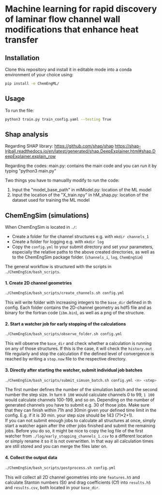 # Machine learning for rapid discovery of laminar flow channel wall modifications that enhance heat transfer


## Installation

Clone this repository and install it in editable mode into a conda environment of your choice using:
```bash
pip install -e ChemEngML/
```

## Usage

To run the file:
```bash
python3 train.py train_config.yaml --testing True
```


## Shap analysis
Regarding SHAP library:
https://github.com/shap/shap
https://shap-lrjball.readthedocs.io/en/latest/generated/shap.DeepExplainer.html#shap.DeepExplainer.explain_row


Regarding the codes:
main.py: contains the main code and you can run it by typing "python3 main.py"


Two things you have to manuallly modify to run the code:
1) Input the "model_base_path" in mlModel.py: location of the ML model
2) Input the location of the "X_train.npy" in hM_shap.py: location of the dataset used for training the ML model


## ChemEngSim (simulations)
When ChemEngSim is located in `./`:
- Create a folder for the channel structures e.g. with `mkdir channels_1`
- Create a folder for logging e.g. with `mkdir log`
- Copy the `config.yml` to your submit directory and set your parameters, especially the relative paths to the above
created directories, as well as to the ChemEngSim package folder. (`channels_i`, `log`, `ChemEngSim`)
 
The general workflow is structured with the scripts in `./ChemEngSim/bash_scripts`. 

#### 1. Create 2D channel geometries
```bash
./ChemEngSim/bash_scripts/create_channels.sh config.yml
```
This will write folder with increasing integers to the `base_dir` defined in th config. Each folder contains the
2D-channel geometry as hdf5 file and as binary for the fortran code (`ibm.bin`), as well as a png of the structure.

#### 2. Start a watcher job for early stopping of the calculations
```bash
./ChemEngSim/bash_scripts/observe_folder.sh config.yml
```
This will observe the `base_dir` and check whether a calculation is running on any of those structures. If this is the
case, it will check the `history.out` file regularly and stop the calculation if the defined level of convergence is 
reached by writing a `stop.now` file to the respective directory. 

####  3. Directly after starting the watcher, submit individual job batches
```bash
./ChemEngSim/bash_scripts/submit_simson_batch.sh config.yml <n> <step>
```
The first number defines the number of the simulation batch and the second number the step size. In turn `0 100` would
calculate channels 0 to 99, `1 100` would calculate channels 100-199, and so on. Depending on the number of generated
channels you have to submit e.g. 30 of those jobs. Make sure that they can finish within 71h and 30min given your
defined time limit in the config. E.g. if it is 30 min. your step size should be 143 (71*2+1).  
If you can not submit enough jobs to calculate all structures at once, simply start a watcher again after the other jobs
finished and submit the remaining jobs. Before you do so, it might be nice to copy the log file of the first watcher
from `./log/early_stopping_channels_1.csv` to a different location or simply rename it so it is not overwritten.
In that way all calculation times are still stored and you can merge the files later on. 

#### 4. Collect the output data
```bash
./ChemEngSim/bash_scripts/postprocess.sh config.yml
```
This will collect all 2D channel geometries into one `features.h5` and calculate Stanton numbers (St) and
drag coefficients (Cf) into `results.h5` and `results.csv`, both located in your `base_dir`.
